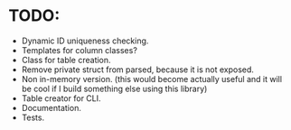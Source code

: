 # TODO:
- Dynamic ID uniqueness checking.
- Templates for column classes?
- Class for table creation.
- Remove private struct from parsed, because it is not exposed.
- Non in-memory version. (this would become actually useful and it will be cool if I build something else using this library)
- Table creator for CLI.
- Documentation.
- Tests.

